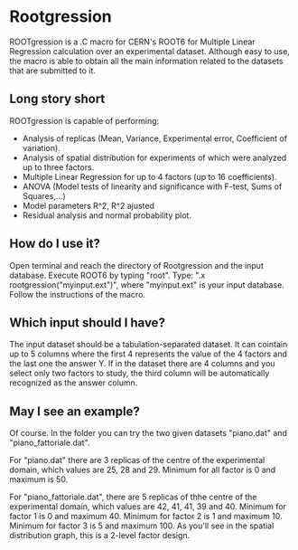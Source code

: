 # Rootgression

ROOTgression is a .C macro for CERN's ROOT6 for Multiple Linear Regression calculation over an experimental dataset.
Although easy to use, the macro is able to obtain all the main information related to the datasets that are submitted to it.

## Long story short
ROOTgression is capable of performing:
 - Analysis of replicas (Mean, Variance, Experimental error, Coefficient of variation).
 - Analysis of spatial distribution for experiments of which were analyzed up to three factors.
 - Multiple Linear Regression for up to 4 factors (up to 16 coefficients).
 - ANOVA  (Model tests of linearity and significance with F-test, Sums of Squares,...)
 - Model parameters R^2, R^2 ajusted
 - Residual analysis and normal probability plot.
 
## How do I use it?
Open terminal and reach the directory of Rootgression and the input database. 
Execute ROOT6 by typing "root".
Type: ".x rootgression("myinput.ext")", where "myinput.ext" is your input database. 
Follow the instructions of the macro.

## Which input should I have?
The input dataset should be a tabulation-separated dataset. It can cointain up to 5 columns where the first 4 represents the value of the 4 factors and the last one the answer Y. 
If in the dataset there are 4 columns and you select only two factors to study, the third column will be automatically recognized as the answer column.

## May I see an example?
Of course. In the folder you can try the two given datasets "piano.dat" and "piano_fattoriale.dat".

For "piano.dat" there are 3 replicas of the centre of the experimental domain, which values are 25, 28 and 29. Minimum for all factor is 0 and maximum is 50.

For "piano_fattoriale.dat", there are 5 replicas of thhe centre of the experimental domain, which values are 42, 41, 41, 39 and 40. Minimum for factor 1 is 0 and maximum 40. Minimum for factor 2 is 1 and maximum 10. Minimum for factor 3 is 5 and maximum 100. As you'll see in the spatial distribution graph, this is a 2-level factor design.
